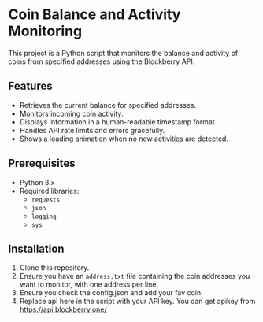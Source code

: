 # Coin Balance and Activity Monitoring

This project is a Python script that monitors the balance and activity of coins from specified addresses using the Blockberry API.

## Features

- Retrieves the current balance for specified addresses.
- Monitors incoming coin activity.
- Displays information in a human-readable timestamp format.
- Handles API rate limits and errors gracefully.
- Shows a loading animation when no new activities are detected.

## Prerequisites

- Python 3.x
- Required libraries:
  - `requests`
  - `json`
  - `logging`
  - `sys`

## Installation

1. Clone this repository.
2. Ensure you have an `address.txt` file containing the coin addresses you want to monitor, with one address per line.
3. Ensure you check the config.json and add your fav coin.
4. Replace api here in the script with your API key. You can get apikey from https://api.blockberry.one/
